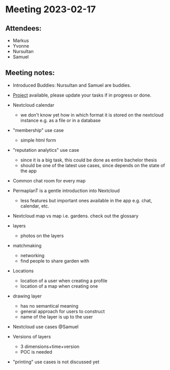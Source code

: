 # Meeting 2023-02-17

## Attendees:

- Markus
- Yvonne
- Nursultan
- Samuel

## Meeting notes:

- Introduced Buddies: Nursultan and Samuel are buddies.
- [Project](https://github.com/orgs/ElektraInitiative/projects/4/) available, please update your tasks if in progress or done.
- Nextcloud calendar
	- we don't know yet how in which format it is stored on the nextcloud instance e.g. as a file or in a database
- "membership" use case
	- simple html form
- "reputation analytics" use case
	- since it is a big task, this could be done as entire bachelor thesis
	- should be one of the latest use cases, since depends on the state of the app
- Common chat room for every map
- PermaplanT is a gentle introduction into Nextcloud
	- less features but important ones available in the app e.g. chat, calendar, etc.
- Nextcloud map vs map i.e. gardens. check out the glossary

- layers
	- photos on the layers
- matchmaking
	- networking
	- find people to share garden with
- Locations
  - location of a user when creating a profile
  - location of a map when creating one
- drawing layer 
  - has no semantical meaning
  - general approach for users to construct
  - name of the layer is up to the user
- Nextcloud use cases @Samuel
- Versions of layers
	- 3 dimensions+time+version
	- POC is needed
- "printing" use cases is not discussed yet